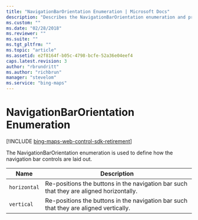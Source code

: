 ```yaml
---
title: "NavigationBarOrientation Enumeration | Microsoft Docs"
description: "Describes the NavigationBarOrientation enumeration and provides a table that outlines a description for the horizontal and vertical fields."
ms.custom: ""
ms.date: "02/28/2018"
ms.reviewer: ""
ms.suite: ""
ms.tgt_pltfrm: ""
ms.topic: "article"
ms.assetid: e2f8164f-b05c-4798-bcfe-52a36e04eef4
caps.latest.revision: 3
author: "rbrundritt"
ms.author: "richbrun"
manager: "stevelom"
ms.service: "bing-maps"
---
```


# NavigationBarOrientation Enumeration

[!INCLUDE [bing-maps-web-control-sdk-retirement](../../includes/bing-maps-web-control-sdk-retirement.md)]

The NavigationBarOrientation enumeration is used to define how the navigation bar controls are laid out.

| Name   | Description                                                                        |
|------------|----------------------------------------------------------------------------------------|
| `horizontal` | Re-positions the buttons in the navigation bar such that they are aligned horizontally. |
| `vertical`   | Re-positions the buttons in the navigation bar such that they are aligned vertically.   |
